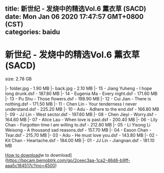
title: 新世纪 - 发烧中的精选Vol.6 薰衣草 (SACD)
date: Mon Jan 06 2020 17:47:57 GMT+0800 (CST)    
categories: baidu
---

# 新世纪 - 发烧中的精选Vol.6 薰衣草 (SACD)
size: 2.78 GB
 
 
|- folder.jpg - 1.90 MB
|- back.jpg - 2.10 MB
|- 15 - Jiang Yuheng - I hope long drunk.dsf - 187.80 MB
|- 14 - Eugenia Ma - Every night.dsf - 171.60 MB
|- 13 - Pu Shu - Those flowers.dsf - 198.90 MB
|- 12 - Cui Jian - There is nothing.dsf - 171.50 MB
|- 11 - Chen Lin - Your tenderness I never understand.dsf - 225.20 MB
|- 10 - Adu - Adhere to the end.dsf - 166.80 MB
|- 09 - JJ Lin - West sector.dsf - 197.60 MB
|- 08 - Chen Jieyi - Worry.dsf - 164.60 MB
|- 07 - Alice Lau - When love is past.dsf - 200.40 MB
|- 06 - Lily Chan - Forgotten time I am willing to.dsf - 212.80 MB
|- 05 - Li Yisong Li Weisong - A thousand sad reasons.dsf - 157.70 MB
|- 04 - Eason Chan - Tear.dsf - 215.70 MB
|- 03 - Adu - He must love you.dsf - 143.80 MB
|- 02 - Kit Chan - Heartache.dsf - 184.00 MB
|- 01 - JJ Lin - Jiangnan.dsf - 181.10 MB

[How to download](https://bpcam.bemobtrk.com/go/2ceec3aa-1ca2-46d6-b9ff-aaa5c184517c?jno=4501)w to download](https://bpcam.bemobtrk.com/go/2ceec3aa-1ca2-46d6-b9ff-aaa5c184517c?jno=4500)